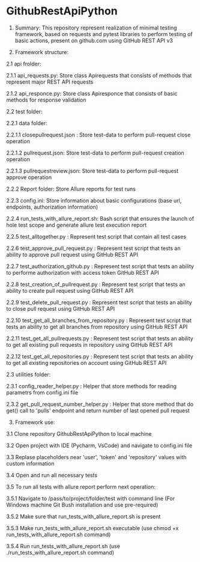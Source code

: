 # GithubRestApiPython

1. Summary:
This repository represent realization of minimal testing framework, based on requests and pytest libraries to perform testing of basic actions, present on github.com
using GitHub REST API v3

2. Framework structure:

2.1 api frolder:

2.1.1 api_requests.py: Store class Apirequests that consists of methods that represent major REST API requests

2.1.2 api_responce.py: Store class Apiresponce that consists of  basic methods for response validation

2.2 test folder:

2.2.1 data folder:

2.2.1.1 closepullrequest.json : Store test-data to perform pull-request close operation

2.2.1.2 pullrequest.json: Store test-data to perform pull-request creation operation

2.2.1.3 pullrequestreview.json: Store test-data to perform pull-request approve operation

2.2.2 Report folder: Store Allure reports for test runs

2.2.3 config.ini: Store information about basic configurations (base url, endpoints, authorization information)

2.2.4 run_tests_with_allure_report.sh: Bash script that ensures the launch of hole test scope and generate allure test execution report

2.2.5 test_alltogether.py : Represent test script that contain all test cases

2.2.6 test_approve_pull_request.py : Represent test script that tests an ability to approve pull request using GitHub REST API

2.2.7 test_authorization_github.py : Represent test script that tests an ability to performe authorization with access token GitHub REST API

2.2.8 test_creation_of_pullrequest.py : Represent test script that tests an ability to create pull request using GitHub REST API

2.2.9 test_delete_pull_request.py : Represent test script that tests an ability to close pull request using GitHub REST API

2.2.10 test_get_all_branches_from_repository.py : Represent test script that tests an ability to get all branches from repository using GitHub REST API

2.2.11 test_get_all_pullrequests.py : Represent test script that tests an ability to get all existing pull requests in repository using GitHub REST API

2.2.12 test_get_all_repositories.py : Represent test script that tests an ability to get all existing  repositories on account using GitHub REST API 

2.3 utilities folder:

2.3.1 config_reader_helper.py : Helper that store methods for reading parametrs from config.ini file

2.3.2 get_pull_request_number_helper.py : Helper that store method that do get() call to 'pulls' endpoint and return number of last opened pull request

3. Framework use:

3.1 Clone repository GithubRestApiPython to local machine

3.2 Open project with IDE (Pycharm, VsCode) and navigate to config.ini file

3.3 Replase placeholders near 'user', 'token' and 'repository' values with custom information

3.4 Open and run all necessary tests

3.5 To run all tests with allure report perform next operation:

3.5.1 Navigate to /pass/to/project/folder/test with command line (For Windows machine Git Bush installation and use pre-required)

3.5.2 Make sure that run_tests_with_allure_report.sh is present 

3.5.3 Make run_tests_with_allure_report.sh executable (use chmod +x run_tests_with_allure_report.sh command)

3.5.4 Run run_tests_with_allure_report.sh (use ./run_tests_with_allure_report.sh command) 

